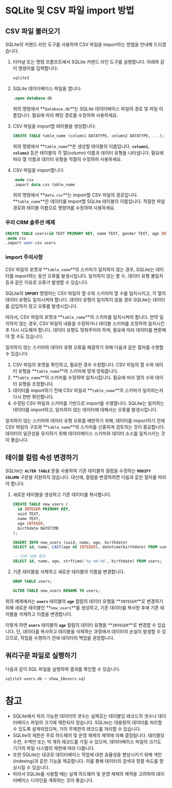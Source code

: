 # SQLite 및 CSV 파일 import 방법

## CSV 파일 불러오기

SQLite의 커맨드 라인 도구를 사용하여 CSV 파일을 import하는 방법을 안내해 드리겠습니다.

1. 터미널 또는 명령 프롬프트에서 SQLite 커맨드 라인 도구를 실행합니다. 아래와 같이 명령어를 입력합니다:

    ```sql
    sqlite3
    ```

2. SQLite 데이터베이스 파일을 엽니다:

    ```sql
    .open database.db
    ```

    위의 명령에서 **`database.db`**는 SQLite 데이터베이스 파일의 경로 및 파일 이름입니다. 필요에 따라 해당 경로를 수정하여 사용하세요.

3. CSV 파일을 import할 테이블을 생성합니다:

    ```sql
    CREATE TABLE table_name (column1 DATATYPE, column2 DATATYPE, ...);
    ```

    위의 명령에서 **`table_name`**은 생성할 테이블의 이름입니다. **`column1`**, **`column2`** 등은 테이블의 각 열(column) 이름과 데이터 유형을 나타냅니다. 필요에 따라 열 이름과 데이터 유형을 적절히 수정하여 사용하세요.

4. CSV 파일을 import합니다:

    ```sql
    .mode csv
    .import data.csv table_name
    ```

    위의 명령에서 **`data.csv`**는 import할 CSV 파일의 경로입니다. **`table_name`**은 데이터를 import할 SQLite 테이블의 이름입니다. 적절한 파일 경로와 테이블 이름으로 명령어를 수정하여 사용하세요.

### 우리 CRM 솔루션 예제

```sql
CREATE TABLE users(id TEXT PRIMARY KEY, name TEXT, gender TEXT, age INTEGER, birthdate TEXT, address TEXT);
.mode csv
.import user.csv users
```

### import 주의사항

CSV 파일의 포맷과 **`table_name`**의 스키마가 일치하지 않는 경우, SQLite는 데이터를 import하는 동안 오류를 발생시킵니다. 일치하지 않는 열 수, 데이터 유형 불일치 등과 같은 이유로 오류가 발생할 수 있습니다.

SQLite의 **`IMPORT`** 명령어는 CSV 파일의 열 수와 스키마의 열 수를 일치시키고, 각 열의 데이터 유형도 일치시켜야 합니다. 데이터 유형이 일치하지 않을 경우 SQLite는 데이터를 삽입하지 않고 오류를 발생시킵니다.

따라서, CSV 파일의 포맷과 **`table_name`**의 스키마를 일치시켜야 합니다. 만약 일치하지 않는 경우, CSV 파일의 내용을 수정하거나 테이블 스키마를 조정하여 일치시킨 후 다시 시도해야 합니다. 데이터 유형도 맞춰주어야 하며, 필요에 따라 데이터를 변환해야 할 수도 있습니다.

일치하지 않는 스키마와 데이터 유형 오류를 해결하기 위해 다음과 같은 절차를 수행할 수 있습니다:

1. CSV 파일의 포맷을 확인하고, 필요한 경우 수정합니다. CSV 파일의 열 수와 데이터 유형을 **`table_name`**의 스키마에 맞게 맞춰줍니다.
2. **`table_name`**의 스키마를 수정하여 일치시킵니다. 필요에 따라 열의 수와 데이터 유형을 조정합니다.
3. 데이터를 import하기 전에 CSV 파일과 **`table_name`**의 스키마가 일치하는지 다시 한번 확인합니다.
4. 수정된 CSV 파일과 스키마를 기반으로 import를 수행합니다. SQLite는 일치하는 데이터를 import하고, 일치하지 않는 데이터에 대해서는 오류를 발생시킵니다.

일치하지 않는 스키마와 데이터 유형 오류를 예방하기 위해, 데이터를 import하기 전에 CSV 파일의 구조와 **`table_name`**의 스키마를 신중하게 검토하는 것이 중요합니다. 데이터의 일관성을 유지하기 위해 데이터베이스 스키마와 데이터 소스를 일치시키는 것이 좋습니다.

## 테이블 컬럼 속성 변경하기

SQLite는 **`ALTER TABLE`** 문을 사용하여 기존 테이블의 컬럼을 수정하는 **`MODIFY COLUMN`** 구문을 지원하지 않습니다. 대신에, 컬럼을 변경하려면 다음과 같은 절차를 따라야 합니다:

1. 새로운 테이블을 생성하고 기존 데이터를 복사합니다.

    ```sql
    CREATE TABLE new_users (
      id INTEGER PRIMARY KEY,
      uuid TEXT,
      name TEXT,
      age INTEGER,
      birthdate DATETIME
    );

    INSERT INTO new_users (uuid, name, age, birthdate)
    SELECT id, name, CAST(age AS INTEGER), datetime(birthdate) FROM users;

    -- 이후 내용 확인
    SELECT id, name, age, strftime('%y-%m-%d', birthdate) FROM users;
    ```

2. 기존 테이블을 삭제하고 새로운 테이블의 이름을 변경합니다.

    ```sql
    DROP TABLE users;

    ALTER TABLE new_users RENAME TO users;
    ```

위의 예제에서는 **`users`** 테이블의 **`age`** 컬럼의 데이터 유형을 **`INTEGER`**로 변경하기 위해 새로운 테이블인 **`new_users`**를 생성하고, 기존 데이터를 복사한 후에 기존 테이블을 삭제하고 이름을 변경합니다.

이렇게 하면 **`users`** 테이블의 **`age`** 컬럼의 데이터 유형을 **`INTEGER`**로 변경할 수 있습니다. 단, 데이터를 복사하고 테이블을 삭제하는 과정에서 데이터의 손실이 발생할 수 있으므로, 작업을 수행하기 전에 데이터의 백업을 권장합니다.

## 쿼리구문 파일로 실행하기

다음과 같이 SQL 파일을 실행하여 결과를 확인할 수 있습니다.

```sql
sqlite3 users.db < show_10users.sql
```

# 참고

- SQLite에서 처리 가능한 데이터의 갯수는 실제로는 테이블당 레코드의 갯수나 데이터베이스 파일의 크기에 제한되지 않습니다. SQLite는 대용량의 데이터를 처리할 수 있도록 설계되었으며, 거의 무제한의 레코드를 처리할 수 있습니다.
- SQLite의 제한은 주로 하드웨어 및 운영 체제의 제약에 의해 결정됩니다. 테이블당 수천, 수백만 또는 억 개의 레코드를 가질 수 있으며, 데이터베이스 파일의 크기도 기기의 파일 시스템의 제한에 따라 다릅니다.
- 또한 SQLite는 대규모 데이터베이스 작업에 대한 효율성을 향상시키기 위해 색인(indexing)과 같은 기능을 제공합니다. 이를 통해 데이터의 검색과 정렬 속도를 향상시킬 수 있습니다.
- 따라서 SQLite를 사용할 때는 실제 하드웨어 및 운영 체제의 제약을 고려하여 데이터베이스 디자인을 계획하는 것이 좋습니다.

